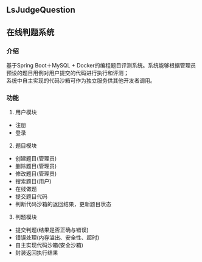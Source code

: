 ## LsJudgeQuestion
## 在线判题系统

### 介绍
基于Spring Boot＋MySQL + Docker的编程题目评测系统。系统能够根据管理员预设的题目用例对用户提交的代码进行执行和评测；<br/>
系统中自主实现的代码沙箱可作为独立服务供其他开发者调用。<br/>

### 功能
1. 用户模块
- 注册
- 登录

2. 题目模块
- 创建题目(管理员)
- 删除题目(管理员)
- 修改题目(管理员)
- 搜索题目(用户)
- 在线做题
- 提交题目代码
- 判断代码沙箱的返回结果，更新题目状态

3. 判题模块
- 提交判题(结果是否正确与错误)
- 错误处理(内存溢出、安全性、超时)
- 自主实现代码沙箱(安全沙箱)
- 封装返回执行结果
